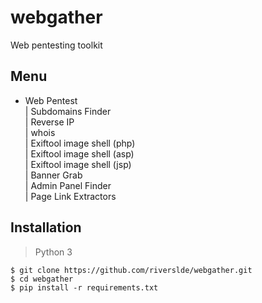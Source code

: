 # webgather
Web pentesting toolkit

## Menu
* Web Pentest <br>
 | Subdomains Finder <br>
 | Reverse IP <br>
 | whois <br>
 | Exiftool image shell (php) <br>
 | Exiftool image shell (asp) <br>
 | Exiftool image shell (jsp) <br>
 | Banner Grab <br>
 | Admin Panel Finder <br>
 | Page Link Extractors <br>
 
 ## Installation

> Python 3

```
$ git clone https://github.com/riverslde/webgather.git
$ cd webgather
$ pip install -r requirements.txt
```
